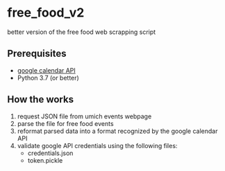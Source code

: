 # free_food_v2
better version of the free food web scrapping script

## Prerequisites
- [google calendar API](https://developers.google.com/calendar)
- Python 3.7 (or better)

## How the works
1. request JSON file from umich events webpage
2. parse the file for free food events
3. reformat parsed data into a format recognized by the google calendar API
4. validate google API credentials using the following files:
      - credentials.json
      - token.pickle
